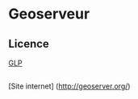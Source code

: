 # Geoserveur

## Licence

[GLP](https://www.gnu.org/licenses/gpl-3.0.html)

## 

[Site internet] (http://geoserver.org/)

##

